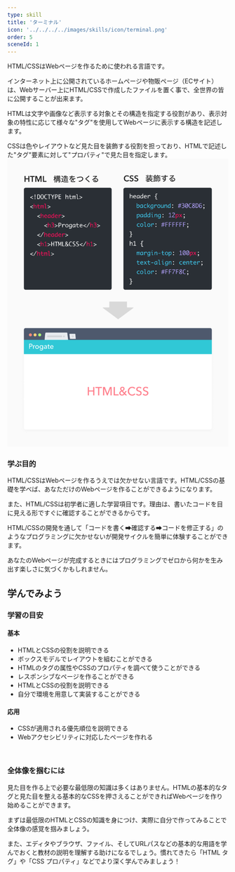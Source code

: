 ```yaml
---
type: skill
title: 'ターミナル'
icon: '../../../../images/skills/icon/terminal.png'
order: 5
sceneId: 1
---
```


HTML/CSSはWebページを作るために使われる言語です。

インターネット上に公開されているホームページや物販ページ（ECサイト）は、Webサーバー上にHTML/CSSで作成したファイルを置く事で、全世界の皆に公開することが出来ます。

HTMLは文字や画像など表示する対象とその構造を指定する役割があり、表示対象の特性に応じて様々な"タグ"を使用してWebページに表示する構造を記述します。

CSSは色やレイアウトなど見た目を装飾する役割を担っており、HTMLで記述した"タグ"要素に対して"プロパティ"で見た目を指定します。
![Hopper The Rabbit](../../../../images/about/skill-figure2.png)


### 学ぶ目的
HTML/CSSはWebページを作るうえでは欠かせない言語です。HTML/CSSの基礎を学べば、あなただけのWebページを作ることができるようになります。

また、HTML/CSSは初学者に適した学習項目です。理由は、書いたコードを目に見える形ですぐに確認することができるからです。

HTML/CSSの開発を通して「コードを書く➡確認する➡コードを修正する」のようなプログラミングに欠かせないが開発サイクルを簡単に体験することができます。

あなたのWebページが完成するときにはプログラミングでゼロから何かを生み出す楽しさに気づくかもしれません。

## 学んでみよう

### 学習の目安

#### 基本
- HTMLとCSSの役割を説明できる
- ボックスモデルでレイアウトを組むことができる
- HTMLのタグの属性やCSSのプロパティを調べて使うことができる
- レスポンシブなページを作ることができる
- HTMLとCSSの役割を説明できる
- 自分で環境を用意して実装することができる

#### 応用
- CSSが適用される優先順位を説明できる
- Webアクセシビリティに対応したページを作れる

<br/>

### 全体像を掴むには
見た目を作る上で必要な最低限の知識は多くはありません。HTMLの基本的なタグと見た目を整える基本的なCSSを押さえることができればWebページを作り始めることができます。

まずは最低限のHTMLとCSSの知識を身につけ、実際に自分で作ってみることで全体像の感覚を掴みましょう。

また、エディタやブラウザ、ファイル、そしてURLパスなどの基本的な用語を学んでおくと教材の説明を理解する助けになるでしょう。慣れてきたら「HTML タグ」や「CSS プロパティ」などでより深く学んでみましょう！
